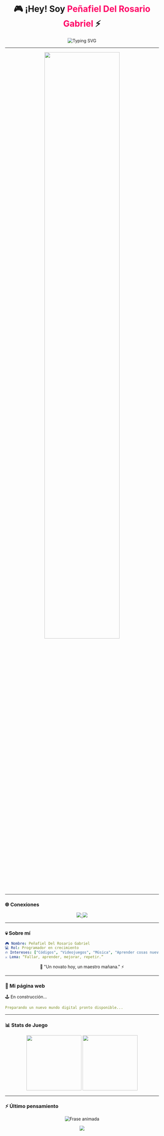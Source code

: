 <!-- Encabezado con animación -->
<h1 align="center">
  🎮 ¡Hey! Soy <span style="color:#ff0066;">Peñafiel Del Rosario Gabriel</span> ⚡
</h1>

<p align="center">
  <img src="https://readme-typing-svg.demolab.com?font=Press+Start+2P&size=16&pause=1000&color=FF0066&center=true&vCenter=true&width=700&lines=%F0%9F%91%BE+Programador+en+nivel+1;%F0%9F%9A%80+Subiendo+de+XP+cada+d%C3%ADa;%F0%9F%92%A1+Construyendo+cosas+incre%C3%ADbles" alt="Typing SVG" />
</p>

---

<div align="center">
  <img src="https://static.wikia.nocookie.net/shuumatsu-no-valkyrie/images/3/31/Q%C3%ADn_se_sienta_en_la_silla_de_Hades.png/revision/latest?cb=20211031193031&path-prefix=es" width="70%" style="border-radius:15px;" />
</div>

---

### 🌐 Conexiones

<p align="center">
  <a href="https://www.instagram.com/assa.az.py?igsh=MW5jeXYyMjF0ZHZ6Mw==" target="_blank">
    <img src="https://img.shields.io/badge/Instagram-ff0066?style=for-the-badge&logo=instagram&logoColor=white" />
  </a>
  <a href="https://discordapp.com/users/514600544803749888" target="_blank">
    <img src="https://img.shields.io/badge/Discord-5865F2?style=for-the-badge&logo=discord&logoColor=white" />
  </a>
</p>

---

### 💀 Sobre mí

```yaml
🎮 Nombre: Peñafiel Del Rosario Gabriel
💻 Rol: Programador en crecimiento
🔥 Intereses: ["Códigos", "Videojuegos", "Música", "Aprender cosas nuevas"]
⚔️ Lema: “Fallar, aprender, mejorar, repetir.”
```
<p align="center"> 🌱 "Un novato hoy, un maestro mañana." ⚡ </p>

---

### 🚧 Mi página web

<p align="left">🕹️ En construcción...</p>

```yaml
Preparando un nuevo mundo digital pronto disponible...
```

---

### 📊 Stats de Juego

<p align="center"> <img src="https://github-readme-stats.vercel.app/api?username=AzaeSoftware&show_icons=true&theme=radical&hide_border=true" height="180em" /> <img src="https://github-readme-streak-stats.herokuapp.com?user=GabrielPenafiel&theme=radical&hide_border=true" height="180em" /> </p>

---

### ⚡ Último pensamiento

<p align="center">
  <img src="https://readme-typing-svg.demolab.com?font=Fira+Code&weight=800&size=20&duration=3500&pause=1500&color=9B9B9B,00C6FF&center=true&vCenter=true&multiline=true&repeat=true&width=650&lines=Simplicidad+es+la+m%C3%A1xima+sofisticaci%C3%B3n.;El+c%C3%B3digo+es+poes%C3%ADa+para+los+que+entienden." alt="Frase animada" />
</p>


<p align="center"> <img src="https://capsule-render.vercel.app/api?type=waving&color=ff0066&height=100&section=footer" /> </p>






